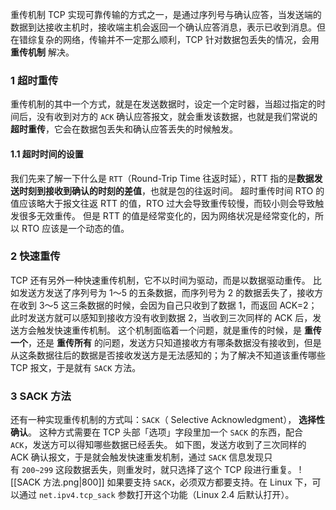 重传机制 TCP 实现可靠传输的方式之一，是通过序列号与确认应答，当发送端的数据到达接收主机时，接收端主机会返回一个确认应答消息，表示已收到消息。但在错综复杂的网络，传输并不一定那么顺利，TCP 针对数据包丢失的情况，会用 **重传机制** 解决。
### 1 超时重传
重传机制的其中一个方式，就是在发送数据时，设定一个定时器，当超过指定的时间后，没有收到对方的 `ACK` 确认应答报文，就会重发该数据，也就是我们常说的**超时重传**，它会在数据包丢失和确认应答丢失的时候触发。
#### 1.1 超时时间的设置
我们先来了解一下什么是 `RTT`（Round-Trip Time 往返时延），RTT 指的是**数据发送时刻到接收到确认的时刻的差值**，也就是包的往返时间。
超时重传时间 RTO 的值应该略大于报文往返 RTT 的值，RTO 过大会导致重传较慢，而较小则会导致触发很多无效重传。
但是 RTT 的值是经常变化的，因为网络状况是经常变化的，所以 RTO 应该是一个动态的值。
### 2 快速重传
TCP 还有另外一种快速重传机制，它不以时间为驱动，而是以数据驱动重传。
比如发送方发送了序列号为 1～5 的五条数据，而序列号为 2 的数据丢失了，接收方在收到 3～5 这三条数据的时候，会因为自己只收到了数据 1，而返回 ACK=2；
此时发送方就可以感知到接收方没有收到数据 2，当收到三次同样的 ACK 后，发送方会触发快速重传机制。
这个机制面临着一个问题，就是重传的时候，是 **重传一个**，还是 **重传所有** 的问题，发送方只知道接收方有哪条数据没有接收到，但是从这条数据往后的数据是否接收发送方是无法感知的；为了解决不知道该重传哪些 TCP 报文，于是就有 `SACK` 方法。
### 3 SACK 方法
还有一种实现重传机制的方式叫：`SACK`（ Selective Acknowledgment）， **选择性确认**。
这种方式需要在 TCP 头部「选项」字段里加一个 `SACK` 的东西，配合 `ACK`，发送方可以得知哪些数据已经丢失。
如下图，发送方收到了三次同样的 ACK 确认报文，于是就会触发快速重发机制，通过 `SACK` 信息发现只有 `200~299` 这段数据丢失，则重发时，就只选择了这个 TCP 段进行重复。
![[SACK 方法.png|800]]
如果要支持 `SACK`，必须双方都要支持。在 Linux 下，可以通过 `net.ipv4.tcp_sack` 参数打开这个功能（Linux 2.4 后默认打开）。
